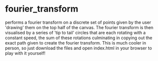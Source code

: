 # fourier_transform
performs a fourier transform on a discrete set of points given by the user 'drawing' them on the top half of the canvas. The fourier transform is then visualised by a series of 'tip to tail' circles that are each rotating with a constant speed, the sum of these rotations culminating in copying out the exact path given to create the fourier transform. This is much cooler in person, so just download the files and open index.html in your browser to play with it yourself!
